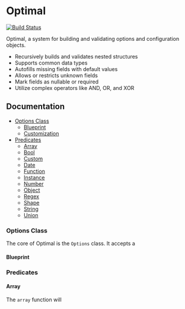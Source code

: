 # Optimal
[![Build Status](https://travis-ci.org/milesj/optimal.svg?branch=master)](https://travis-ci.org/milesj/optimal)

Optimal, a system for building and validating options and configuration objects.

* Recursively builds and validates nested structures
* Supports common data types
* Autofills missing fields with default values
* Allows or restricts unknown fields
* Mark fields as nullable or required
* Utilize complex operators like AND, OR, and XOR

## Documentation

* [Options Class](#options-class)
  * [Blueprint](#predicate-blueprint)
  * [Customization](#customization)
* [Predicates](#predicates)
  * [Array](#array)
  * [Bool](#bool)
  * [Custom](#custom)
  * [Date](#date)
  * [Function](#func)
  * [Instance](#instance)
  * [Number](#number)
  * [Object](#object)
  * [Regex](#regex)
  * [Shape](#shape)
  * [String](#string)
  * [Union](#union)

### Options Class

The core of Optimal is the `Options` class. It accepts a

#### Blueprint

### Predicates

#### Array

The `array` function will
